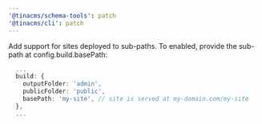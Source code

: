 ```yaml
---
'@tinacms/schema-tools': patch
'@tinacms/cli': patch
---
```


Add support for sites deployed to sub-paths. To enabled, provide the sub-path at config.build.basePath:

```ts
  ...
  build: {
    outputFolder: 'admin',
    publicFolder: 'public',
    basePath: 'my-site', // site is served at my-domain.com/my-site
  },
  ...
```
